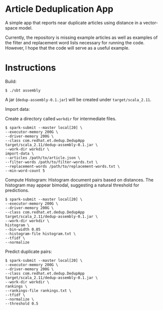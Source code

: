 # Article Deduplication App

A simple app that reports near duplicate articles using distance in a vector-space model.

Currently, the repository is missing example articles as well as examples of the filter and replacement word lists necessary for running the code. However, I hope that the code will serve as a useful example.

# Instructions

Build:

    $ ./sbt assembly

A jar (`dedup-assembly-0.1.jar`) will be created under `target/scala_2.11`.

Import data:

Create a directory called `workdir` for intermediate files.

    $ spark-submit --master local[20] \
    --executor-memory 200G \
    --driver-memory 200G \
    --class com.redhat.et.dedup.DedupApp
    target/scala_2.11/dedup-assembly-0.1.jar \
    --work-dir workdir \
    import-data \
    --articles /path/to/article.json \
    --filter-words /path/to/filter-words.txt \
    --replacement-words /path/to/replacement-words.txt \
    --min-word-count 5


Compute Histogram:
Histogram document pairs based on distances.  The histogram may appear bimodal, suggesting a natural threshold for predictions.

    $ spark-submit --master local[20] \
    --executor-memory 200G \
    --driver-memory 200G \
    --class com.redhat.et.dedup.DedupApp
    target/scala_2.11/dedup-assembly-0.1.jar \
    --work-dir workdir \
    histogram \
    --bin-width 0.05
    --histogram-file histogram.txt \
    --tfidf \
    --normalize

Predict duplicate pairs:

    $ spark-submit --master local[20] \
    --executor-memory 200G \
    --driver-memory 200G \
    --class com.redhat.et.dedup.DedupApp
    target/scala_2.11/dedup-assembly-0.1.jar \
    --work-dir workdir \
    rankings \
    --rankings-file rankings.txt \
    --tfidf \
    --normalize \
    --threshold 0.5
    
    
